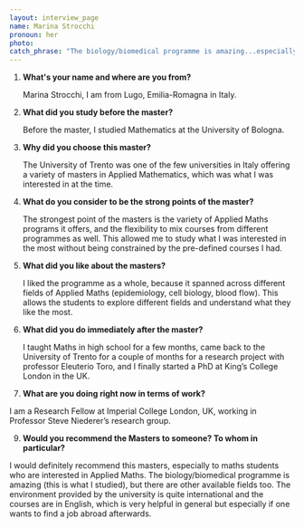 ```yaml
---
layout: interview_page
name: Marina Strocchi
pronoun: her
photo:
catch_phrase: "The biology/biomedical programme is amazing...especially if one wants to find a job abroad afterwards."
---
```


1. **What's your name and where are you from?**

   Marina Strocchi, I am from Lugo, Emilia-Romagna in Italy.

2. **What did you study before the master?**

   Before the master, I studied Mathematics at the University of Bologna.

3. **Why did you choose this master?**

   The University of Trento was one of the few universities in Italy offering a variety of masters in Applied Mathematics, which was what I was interested in at the time.

4. **What do you consider to be the strong points of the master?**

   The strongest point of the masters is the variety of Applied Maths programs it  offers, and the flexibility to mix courses from different programmes as well. This allowed me to study what I was interested in the most without being constrained by the pre-defined courses I had.   

5. **What did you like about the masters?**

   I liked the programme as a whole, because it spanned across different fields of Applied Maths (epidemiology, cell biology, blood flow). This allows the students to explore different fields and understand what they like the most.
   
7. **What did you do immediately after the master?**

   I taught Maths in high school for a few months, came back to the University of Trento for a couple of months for a research project with professor Eleuterio Toro, and I finally started a PhD at King’s College London in the UK.

8.  **What are you doing right now in terms of work?**

   I am a Research Fellow at Imperial College London, UK, working in Professor Steve Niederer’s research group.
    
9.  **Would you recommend the Masters to someone? To whom in particular?**

   I would definitely recommend this masters, especially to maths students who are interested in Applied Maths. The biology/biomedical programme is amazing (this is what I studied), but there are other available fields too. The environment provided by the university is quite international and the courses are in English, which is very helpful in general but especially if one wants to find a job abroad afterwards.